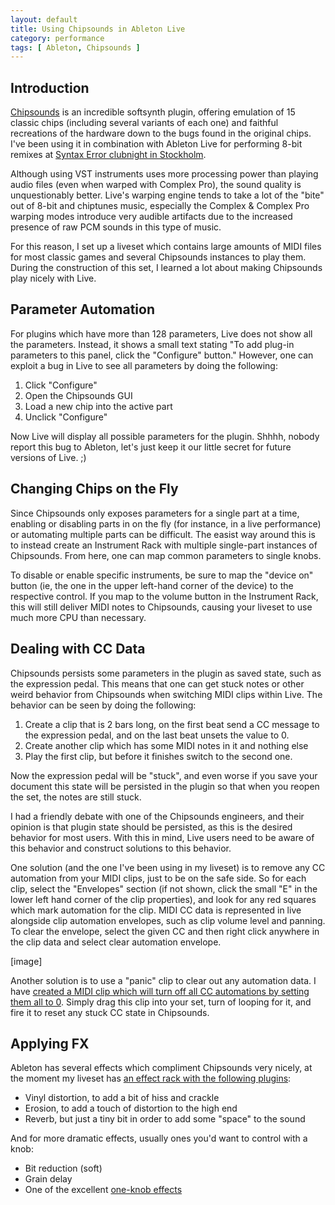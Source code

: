 ```yaml
---
layout: default
title: Using Chipsounds in Ableton Live
category: performance
tags: [ Ableton, Chipsounds ]
---
```


Introduction
------------

[Chipsounds][1] is an incredible softsynth plugin, offering emulation of 15
classic chips (including several variants of each one) and faithful
recreations of the hardware down to the bugs found in the original chips. I've
been using it in combination with Ableton Live for performing 8-bit remixes
at [Syntax Error clubnight in Stockholm][2].

Although using VST instruments uses more processing power than playing audio
files (even when warped with Complex Pro), the sound quality is unquestionably
better. Live's warping engine tends to take a lot of the "bite" out of 8-bit
and chiptunes music, especially the Complex & Complex Pro warping modes
introduce very audible artifacts due to the increased presence of raw PCM
sounds in this type of music.

For this reason, I set up a liveset which contains large amounts of MIDI files
for most classic games and several Chipsounds instances to play them. During
the construction of this set, I learned a lot about making Chipsounds play
nicely with Live.


Parameter Automation
--------------------

For plugins which have more than 128 parameters, Live does not show all the
parameters. Instead, it shows a small text stating "To add plug-in parameters
to this panel, click the "Configure" button." However, one can exploit a bug
in Live to see all parameters by doing the following:

1. Click "Configure"
2. Open the Chipsounds GUI
3. Load a new chip into the active part
4. Unclick "Configure"

Now Live will display all possible parameters for the plugin. Shhhh, nobody
report this bug to Ableton, let's just keep it our little secret for future
versions of Live. ;)


Changing Chips on the Fly
-------------------------

Since Chipsounds only exposes parameters for a single part at a time, enabling
or disabling parts in on the fly (for instance, in a live performance) or
automating multiple parts can be difficult. The easist way around this is to
instead create an Instrument Rack with multiple single-part instances of
Chipsounds. From here, one can map common parameters to single knobs.

To disable or enable specific instruments, be sure to map the "device on"
button (ie, the one in the upper left-hand corner of the device) to the
respective control. If you map to the volume button in the Instrument Rack,
this will still deliver MIDI notes to Chipsounds, causing your liveset to use
much more CPU than necessary.


Dealing with CC Data
--------------------

Chipsounds persists some parameters in the plugin as saved state, such as the
expression pedal. This means that one can get stuck notes or other weird
behavior from Chipsounds when switching MIDI clips within Live. The behavior
can be seen by doing the following:

1. Create a clip that is 2 bars long, on the first beat send a CC message to
the expression pedal, and on the last beat unsets the value to 0.
2. Create another clip which has some MIDI notes in it and nothing else
3. Play the first clip, but before it finishes switch to the second one.

Now the expression pedal will be "stuck", and even worse if you save your
document this state will be persisted in the plugin so that when you reopen
the set, the notes are still stuck.

I had a friendly debate with one of the Chipsounds engineers, and their
opinion is that plugin state should be persisted, as this is the desired
behavior for most users. With this in mind, Live users need to be aware of
this behavior and construct solutions to this behavior.

One solution (and the one I've been using in my liveset) is to remove any CC
automation from your MIDI clips, just to be on the safe side. So for each
clip, select the "Envelopes" section (if not shown, click the small "E" in the
lower left hand corner of the clip properties), and look for any red squares
which mark automation for the clip. MIDI CC data is represented in live
alongside clip automation envelopes, such as clip volume level and panning. To
clear the envelope, select the given CC and then right click anywhere in the
clip data and select clear automation envelope.

[image]

Another solution is to use a "panic" clip to clear out any automation data. I
have [created a MIDI clip which will turn off all CC automations by setting
them all to 0][3]. Simply drag this clip into your set, turn of looping for
it, and fire it to reset any stuck CC state in Chipsounds.


Applying FX
-----------

Ableton has several effects which compliment Chipsounds very nicely, at the
moment my liveset has [an effect rack with the following plugins][4]:

* Vinyl distortion, to add a bit of hiss and crackle
* Erosion, to add a touch of distortion to the high end
* Reverb, but just a tiny bit in order to add some "space" to the sound

And for more dramatic effects, usually ones you'd want to control with a knob:

* Bit reduction (soft)
* Grain delay
* One of the excellent [one-knob effects][5]


[1]: http://www.plogue.com/products/chipsounds/
[2]: http://www.syntax-error.se/
[3]: MAKEIT
[4]: SAVEIT
[5]: http://4live.me/tagged/oneknob#.UX4qcKDmpIM
